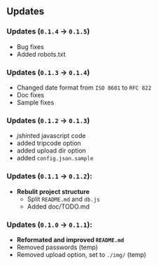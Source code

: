 ## Updates

### Updates (`0.1.4` -> `0.1.5`)

* Bug fixes
* Added robots.txt

### Updates (`0.1.3` -> `0.1.4`)

* Changed date format from `ISO 8601` to `RFC 822`
* Doc fixes
* Sample fixes

### Updates (`0.1.2` -> `0.1.3`)

* *jshint*ed javascript code
* added tripcode option
* added upload dir option
* added `config.json.sample`

### Updates (`0.1.1` -> `0.1.2`):

* **Rebulit project structure**
	* Split `README.md` and `db.js`
	* Added doc/TODO.md

### Updates (`0.1.0` -> `0.1.1`):

* **Reformated and improved `README.md`**
* Removed passwords (temp)
* Removed upload option, set to `./img/` (temp)
